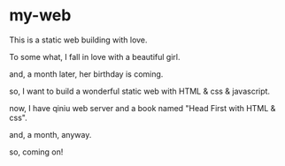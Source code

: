 # my-web
This is a static web building with love.

To some what, I fall in love with a beautiful girl.

and, a month later, her birthday is coming.

so, I want to build a wonderful static web with HTML & css & javascript.

now, I have qiniu web server and  a book named "Head First with HTML & css".

and, a month, anyway.

so, coming on!
